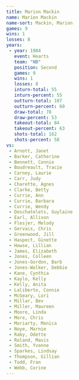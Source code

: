 ```yaml
---
title: Marion Mackin
name: Marion Mackin
name-sort: Mackin, Marion
games: 9
wins: 1
losses: 8
years:
 - year: 1984
   event: Hearts
   team: "NB"
   position: Second
   games: 9
   wins: 1
   losses: 8
   inturn-total: 55
   inturn-percent: 55
   outturn-total: 107
   outturn-percent: 60
   draw-total: 78
   draw-percent: 53
   takeout-total: 84
   takeout-percent: 63
   shots-total: 162
   shots-percent: 58
vs:
 - Arnott, Janet
 - Barker, Catherine
 - Bennett, Connie
 - Boudreault, Tracie
 - Carney, Laurie
 - Carr, Judy
 - Charette, Agnes
 - Clarke, Betty
 - Currie, Ann
 - Currie, Barbara
 - Currie, Wendy
 - Deschatelets, Guylaine
 - Earl, Allison
 - Flesjer, Melody
 - Gervais, Chris
 - Greenwood, Jill
 - Haspect, Ginette
 - Howse, Lillian
 - James, Elizabeth
 - Jones, Colleen
 - Jones-Gordon, Barb
 - Jones-Walker, Debbie
 - Kane, Cynthia
 - Kaylo, Kelly
 - Kelly, Anita
 - Laliberte, Connie
 - McGeary, Lori
 - Millar, Bev
 - Miller, Maureen
 - Moore, Linda
 - More, Chris
 - Moriarty, Monica
 - Noye, Marnie
 - Raby, Odette
 - Roland, Mavis
 - Smith, Yvonne
 - Sparkes, Lindsay
 - Thompson, Gillian
 - Todd, Fran
 - Webb, Corine
---
```

